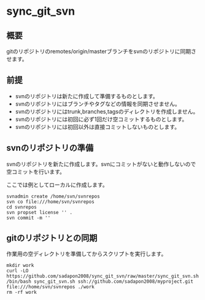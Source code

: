# sync_git_svn

## 概要

gitのリポジトリのremotes/origin/masterブランチをsvnのリポジトリに同期させます。

## 前提

* svnのリポジトリは新たに作成して準備するものとします。
* svnのリポジトリにはブランチやタグなどの情報を同期させません。
* svnのリポジトリにはtrunk,branches,tagsのディレクトリを作成しません。
* svnのリポジトリには初回に必ず1回だけ空コミットするものとします。
* svnのリポジトリには初回以外は直接コミットしないものとします。

## svnのリポジトリの準備

svnのリポジトリを新たに作成します。svnにコミットがないと動作しないので空コミットを行います。

ここでは例としてローカルに作成します。

```shell
svnadmin create /home/svn/svnrepos
svn co file:///home/svn/svnrepos
cd svnrepos
svn propset license '' .
svn commit -m ''
```

## gitのリポジトリとの同期

作業用の空ディレクトリを準備してからスクリプトを実行します。

```shell
mkdir work
curl -LO https://github.com/sadapon2008/sync_git_svn/raw/master/sync_git_svn.sh
/bin/bash sync_git_svn.sh ssh://github.com/sadapon2008/myproject.git file:///home/svn/svnrepos ./work
rm -rf work
```
